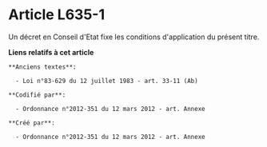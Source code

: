 # Article L635-1

Un décret en Conseil d'Etat fixe les conditions d'application du présent titre.

**Liens relatifs à cet article**

	**Anciens textes**:

	  - Loi n°83-629 du 12 juillet 1983 - art. 33-11 (Ab)

	**Codifié par**:

	  - Ordonnance n°2012-351 du 12 mars 2012 - art. Annexe

	**Créé par**:

	  - Ordonnance n°2012-351 du 12 mars 2012 - art. Annexe
